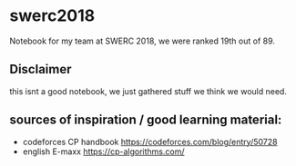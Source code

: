 # swerc2018

Notebook for my team at SWERC 2018, we were ranked 19th out of 89.

## Disclaimer
this isnt a good notebook, we just gathered stuff we
think we would need.

## sources of inspiration / good learning material:
- codeforces CP handbook https://codeforces.com/blog/entry/50728
- english E-maxx https://cp-algorithms.com/

